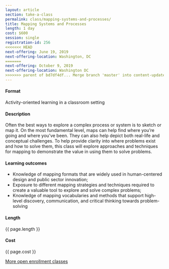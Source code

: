 ```yaml
---
layout: article
section: take-a-class
permalink: class/mapping-systems-and-processes/
title: Mapping Systems and Processes
length: 1 day
cost: $600
session: single
registration-id: 256
<<<<<<< HEAD
next-offering: June 19, 2019
next-offering-location: Washington, DC
=======
next-offering: October 9, 2019
next-offering-location: Washington DC
>>>>>>> parent of bd7df4df... Merge branch 'master' into content-updates
---
```


#### Format

Activity-oriented learning in a classroom setting

#### Description

Often the best ways to explore a complex process or system is to sketch or map it. On the most fundamental level, maps can help find where you’re going and where you’ve been. They can also help depict both real-life and conceptual challenges. To help provide clarity into where problems exist and how to solve them, this class will explore approaches and techniques for mapping to demonstrate the value in using them to solve problems.

#### Learning outcomes

* Knowledge of mapping formats that are widely used in human-centered design and public sector innovation;
* Exposure to different mapping strategies and techniques required to create a valuable tool to explore and solve complex problems;
* Knowledge of mapping vocabularies and methods that support high-level discovery, communication, and critical thinking towards problem-solving

#### Length

{{ page.length }}

#### Cost

{{ page.cost }}

[More open enrollment classes](../../take-a-class/open-enrollment-classes/)
